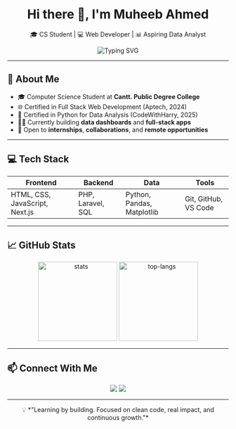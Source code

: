 <h1 align="center">Hi there 👋, I'm Muheeb Ahmed</h1>
<p align="center">
  🎓 CS Student | 💻 Web Developer | 📊 Aspiring Data Analyst  
</p>
<p align="center">
  <img src="https://readme-typing-svg.herokuapp.com?font=Fira+Code&weight=500&pause=1000&color=0AEFFF&center=true&vCenter=true&width=600&lines=Passionate+Developer+%7C+Learning+by+Building;Open+to+Internships+%26+Remote+Roles;Focused+on+Web+%26+Data+Projects" alt="Typing SVG" />
</p>


---

## 🚀 About Me

- 🎓 Computer Science Student at **Cantt. Public Degree College**
- 🌐 Certified in Full Stack Web Development (Aptech, 2024)
- 🐍 Certified in Python for Data Analysis (CodeWithHarry, 2025)
- 👨‍💻 Currently building **data dashboards** and **full-stack apps**
- 🔭 Open to **internships**, **collaborations**, and **remote opportunities**

---

## 💻 Tech Stack

<div align="center">

| Frontend | Backend | Data | Tools |
|----------|---------|------|-------|
| HTML, CSS, JavaScript, Next.js | PHP, Laravel, SQL | Python, Pandas, Matplotlib | Git, GitHub, VS Code |

</div>

---

## 📈 GitHub Stats

<p align="center">
  <img src="https://github-readme-stats.vercel.app/api?username=muheeb-d3v&show_icons=true&theme=radical" alt="stats" height="180px"/>
  <img src="https://github-readme-stats.vercel.app/api/top-langs/?username=muheeb-d3v&layout=compact&theme=radical" alt="top-langs" height="180px"/>
</p>

---

## 📫 Connect With Me

<p align="center">
  <a href="mailto:muheeb.dev@gmail.com"><img src="https://img.shields.io/badge/Email-%23EA4335?style=for-the-badge&logo=gmail&logoColor=white"/></a>
  <a href="[https://linkedin.com/in/yourname](https://www.linkedin.com/in/muheeb-ahmed-678692377/)" target="_blank"><img src="https://img.shields.io/badge/LinkedIn-%230A66C2?style=for-the-badge&logo=linkedin&logoColor=white"/></a>
</p>

---

<p align="center">
  💡 *"Learning by building. Focused on clean code, real impact, and continuous growth."*
</p>
